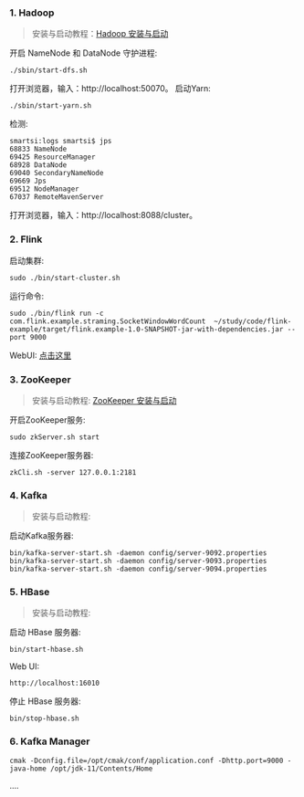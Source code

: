 ### 1. Hadoop

> 安装与启动教程：[Hadoop 安装与启动](http://smartsi.club/hadoop-setup-and-start.html)

开启 NameNode 和 DataNode 守护进程:
```
./sbin/start-dfs.sh
```
打开浏览器，输入：http://localhost:50070。
启动Yarn:
```
./sbin/start-yarn.sh
```
检测:
```
smartsi:logs smartsi$ jps
68833 NameNode
69425 ResourceManager
68928 DataNode
69040 SecondaryNameNode
69669 Jps
69512 NodeManager
67037 RemoteMavenServer
```
打开浏览器，输入：http://localhost:8088/cluster。

### 2. Flink
启动集群:
```
sudo ./bin/start-cluster.sh
```
运行命令:
```
sudo ./bin/flink run -c com.flink.example.straming.SocketWindowWordCount  ~/study/code/flink-example/target/flink.example-1.0-SNAPSHOT-jar-with-dependencies.jar --port 9000
```
WebUI: [点击这里](http://localhost:8081/#/overview)

### 3. ZooKeeper

> 安装与启动教程: [ZooKeeper 安装与启动](http://smartsi.club/zookeeper-setup-and-run.html)

开启ZooKeeper服务:
```
sudo zkServer.sh start
```
连接ZooKeeper服务器:
```
zkCli.sh -server 127.0.0.1:2181
```

### 4. Kafka

> 安装与启动教程: []()

启动Kafka服务器:
```
bin/kafka-server-start.sh -daemon config/server-9092.properties
bin/kafka-server-start.sh -daemon config/server-9093.properties
bin/kafka-server-start.sh -daemon config/server-9094.properties
```

### 5. HBase

> 安装与启动教程:[]()

启动 HBase 服务器:
```
bin/start-hbase.sh
```
Web UI:
```
http://localhost:16010
```
停止 HBase 服务器:
```
bin/stop-hbase.sh
```

### 6. Kafka Manager

```
cmak -Dconfig.file=/opt/cmak/conf/application.conf -Dhttp.port=9000 -java-home /opt/jdk-11/Contents/Home
```

....
